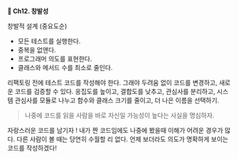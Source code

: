 **📕 Ch12. 창발성**

창발적 설계 (중요도순)
- 모든 테스트를 실행한다.
- 중복을 없앤다.
- 프로그래머 의도를 표현한다.
- 클래스와 메서드 수를 최소로 줄인다.

리팩토링 전에 테스트 코드를 작성해야 한다. 그래야 두려움 없이 코드를 변경하고, 새로운 코드를 검증할 수 있다.
응집도를 높이고, 결합도를 낮추고, 관심사를 분리하고, 시스템 관심사를 모듈로 나누고 함수와 클래스 크기를 줄이고, 더 나은 이름을 선택하기.

> 나중에 코드를 읽을 사람을 바로 자신일 가능성이 높다는 사실을 명심하자.

자랑스러운 코드를 남기자 ! 내가 짠 코드임에도 나중에 봤을때 이해가 어려운 경우가 많다. 다른 사람이 볼 때는 당연히 수월할 리 없다. 언제 보더라도 의도가 명확하게 보이는 코드를 작성하겠다!
